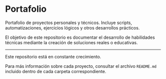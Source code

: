 # Portafolio

Portafolio de proyectos personales y técnicos. Incluye scripts, automatizaciones, ejercicios lógicos y otros desarrollos prácticos.

El objetivo de este repositorio es documentar el desarrollo de habilidades técnicas mediante la creación de soluciones reales o educativas.

---

Este repositorio está en constante crecimiento.

Para más información sobre cada proyecto, consultar el archivo `README.md` incluido dentro de cada carpeta correspondiente.
